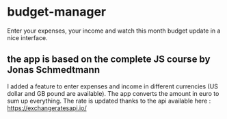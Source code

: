 # budget-manager
Enter your expenses, your income and watch this month budget update in a nice interface.

## the app is based on the complete JS course by Jonas Schmedtmann

I added a feature to enter expenses and income in different currencies (US dollar and GB pound are available).
The app converts the amount in euro to sum up everything.
The rate is updated thanks to the api available here : https://exchangeratesapi.io/
